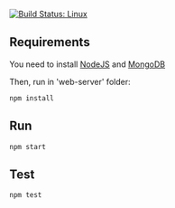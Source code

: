 [![Build Status: Linux](https://api.travis-ci.org/AI-Contester/web-server.svg?branch=develop)](https://travis-ci.org/AI-Contester/web-server)   

## Requirements
You need to install [NodeJS](https://nodejs.org/) and [MongoDB](https://www.mongodb.com)

Then, run in 'web-server' folder:
``` console
npm install
```

## Run
``` console
npm start
```

## Test
``` console
npm test
```
